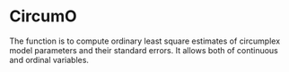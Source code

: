 # CircumO

The function is to compute ordinary least square estimates of circumplex model parameters and their standard errors. It allows both of continuous and ordinal variables.

